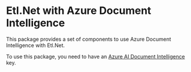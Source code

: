 ﻿# Etl.Net with Azure Document Intelligence

This package provides a set of components to use Azure Document Intelligence with Etl.Net.

To use this package, you need to have an [Azure AI Document Intelligence](https://azure.microsoft.com/en-us/products/ai-services/ai-document-intelligence) key.